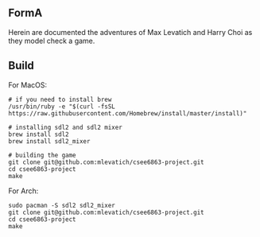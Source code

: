 ## FormA

Herein are documented the adventures of Max Levatich and Harry Choi as they
model check a game.

## Build

For MacOS:

```
# if you need to install brew
/usr/bin/ruby -e "$(curl -fsSL https://raw.githubusercontent.com/Homebrew/install/master/install)"

# installing sdl2 and sdl2 mixer
brew install sdl2
brew install sdl2_mixer

# building the game
git clone git@github.com:mlevatich/csee6863-project.git
cd csee6863-project
make
```

For Arch:
```
sudo pacman -S sdl2 sdl2_mixer
git clone git@github.com:mlevatich/csee6863-project.git
cd csee6863-project
make
```
